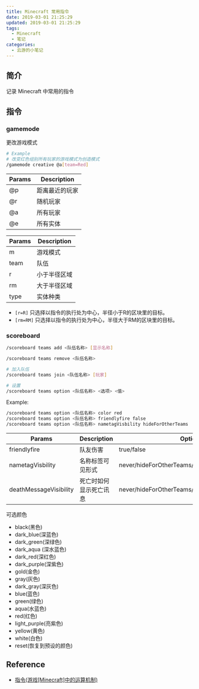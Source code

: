 ```yaml
---
title: Minecraft 常用指令
date: 2019-03-01 21:25:29
updated: 2019-03-01 21:25:29
tags:
  - Minecraft
  - 笔记
categories:
  - 云游的小笔记
---
```


## 简介

记录 Minecraft 中常用的指令

<!-- more -->

## 指令

### gamemode

更改游戏模式

```sh
# Example
# 改变红色组别所有玩家的游戏模式为创造模式
/gamemode creative @a[team=Red]
```

|Params|Description|
|-|-|
|@p|距离最近的玩家|
|@r|随机玩家|
|@a|所有玩家|
|@e|所有实体|

|Params|Description|
|-|-|
|m|游戏模式|
|team|队伍|
|r|小于半径区域|
|rm|大于半径区域|
|type| 实体种类 |

- `[r=R]` 只选择以指令的执行处为中心，半径小于R的区块里的目标。
- `[rm=RM]` 只选择以指令的执行处为中心，半径大于RM的区块里的目标。

### scoreboard

```sh
/scoreboard teams add <队伍名称> [显示名称]
```

```sh
/scoreboard teams remove <队伍名称>
```

```sh
# 加入队伍
/scoreboard teams join <队伍名称> [玩家]
```

```sh
# 设置
/scoreboard teams option <队伍名称> <选项> <值>
```

Example:

```sh
/scoreboard teams option <队伍名称> color red
/scoreboard teams option <队伍名称> friendlyfire false
/scoreboard teams option <队伍名称> nametagVisbility hideForOtherTeams
```

| Params | Description | Options | Default |
|-|-|-|-|
| friendlyfire | 队友伤害 | true/false | true |
| nametagVisbility | 名称标签可见形式 | never/hideForOtherTeams/hideForOwnTeam/always | always |
| deathMessageVisibility | 死亡时如何显示死亡讯息 | never/hideForOtherTeams/hideForOwnTeam/always | always |

可选颜色

- black(黑色)
- dark_blue(深蓝色)
- dark_green(深绿色)
- dark_aqua (深水蓝色)
- dark_red(深红色)
- dark_purple(深紫色)
- gold(金色)
- gray(灰色)
- dark_gray(深灰色)
- blue(蓝色)
- green(绿色)
- aqua(水蓝色)
- red(红色)
- light_purple(亮紫色)
- yellow(黄色)
- white(白色)
- reset(恢复到预设的颜色)

## Reference

- [指令(游戏[Minecraft]中的运算机制)](https://baike.baidu.com/item/指令/18765029)